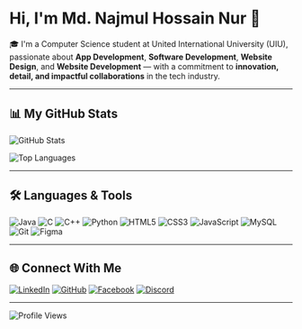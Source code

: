 # Hi, I'm Md. Najmul Hossain Nur 👋

🎓 I'm a Computer Science student at United International University (UIU), passionate about **App Development**, **Software Development**, **Website Design**, and **Website Development** — with a commitment to **innovation, detail, and impactful collaborations** in the tech industry.

---

## 📊 My GitHub Stats

![GitHub Stats](https://github-readme-stats.vercel.app/api?username=YourGitHubUsername&show_icons=true&theme=tokyonight)

![Top Languages](https://github-readme-stats.vercel.app/api/top-langs/?username=YourGitHubUsername&layout=compact&theme=tokyonight)

---

## 🛠 Languages & Tools

![Java](https://img.shields.io/badge/Java-ED8B00?style=for-the-badge&logo=java&logoColor=white)
![C](https://img.shields.io/badge/C-00599C?style=for-the-badge&logo=c&logoColor=white)
![C++](https://img.shields.io/badge/C++-00599C?style=for-the-badge&logo=c%2B%2B&logoColor=white)
![Python](https://img.shields.io/badge/Python-3776AB?style=for-the-badge&logo=python&logoColor=white)
![HTML5](https://img.shields.io/badge/HTML5-E34F26?style=for-the-badge&logo=html5&logoColor=white)
![CSS3](https://img.shields.io/badge/CSS3-1572B6?style=for-the-badge&logo=css3&logoColor=white)
![JavaScript](https://img.shields.io/badge/JavaScript-F7DF1E?style=for-the-badge&logo=javascript&logoColor=black)
![MySQL](https://img.shields.io/badge/MySQL-4479A1?style=for-the-badge&logo=mysql&logoColor=white)
![Git](https://img.shields.io/badge/Git-F05032?style=for-the-badge&logo=git&logoColor=white)
![Figma](https://img.shields.io/badge/Figma-F24E1E?style=for-the-badge&logo=figma&logoColor=white)

---

## 🌐 Connect With Me

[![LinkedIn](https://img.shields.io/badge/LinkedIn-0A66C2?style=for-the-badge&logo=linkedin&logoColor=white)](https://linkedin.com/in/YourLinkedIn)
[![GitHub](https://img.shields.io/badge/GitHub-181717?style=for-the-badge&logo=github&logoColor=white)](https://github.com/YourGitHubUsername)
[![Facebook](https://img.shields.io/badge/Facebook-1877F2?style=for-the-badge&logo=facebook&logoColor=white)](https://facebook.com/YourFacebook)
[![Discord](https://img.shields.io/badge/Discord-5865F2?style=for-the-badge&logo=discord&logoColor=white)](https://discord.gg/YourDiscord)

---

![Profile Views](https://komarev.com/ghpvc/?username=YourGitHubUsername&color=blue&style=flat)
